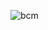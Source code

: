 
![bcm](https://user-images.githubusercontent.com/7276145/120368495-238f7880-c2e0-11eb-8181-a2a6983fe35c.gif)






<!--
echo
![7ffea3114445403 603bc566bf930](https://user-images.githubusercontent.com/7276145/119748095-1a2a8a00-be62-11eb-9dee-1689471eca74.gif)



[repo-url]: https://github.com/wizardsource/


![ezgif-2-3f9d6ddf5cc7](https://user-images.githubusercontent.com/7276145/120369212-f55e6880-c2e0-11eb-8347-793eed553c8f.gif)
-->
